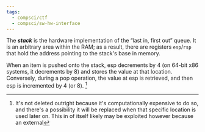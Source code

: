 ```yaml
---
tags:
  - compsci/ctf
  - compsci/sw-hw-interface
---
```

The ***stack*** is the hardware implementation of the “last in, first out” queue. It is an arbitrary area within the RAM; as a result, there are registers `esp`/`rsp` that hold the address pointing to the stack's base in memory.

When an item is pushed onto the stack, esp decrements by 4 (on 64-bit x86 systems, it decrements by 8) and stores the value at that location. Conversely, during a pop operation, the value at esp is retrieved, and then esp is incremented by 4 (or 8). [^1]

[^1]: It's not deleted outright because it's computationally expensive to do so, and there's a possibility it will be replaced when that specific location is used later on. This in of itself likely may be exploited however because an external 